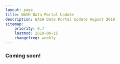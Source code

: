 ```yaml
---
layout: page
title: WASH Data Portal Update
description: WASH Data Portal Update August 2019
sitemap:
    priority: 0.7
    lastmod: 2018-08-15
    changefreq: weekly
---
```


### Coming soon!
